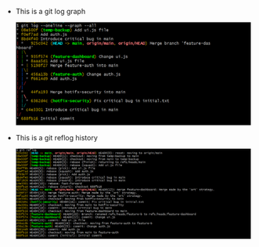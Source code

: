 <ul>
    <li>
    <p>This is a git log graph</p>
<img src="./git log --oneline --graph --all.png" alt="git log --oneline --graph"/>
    </li>
    <li>
    
<p>This is a git reflog history</p>
<img src="./reflog.png" alt="reflog"/>
    </li>
</ul>
